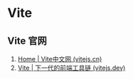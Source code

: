 # Vite
## Vite 官网
1. [Home | Vite中文网 (vitejs.cn)](https://vitejs.cn/)
2. [Vite | 下一代的前端工具链 (vitejs.dev)](https://cn.vitejs.dev/)